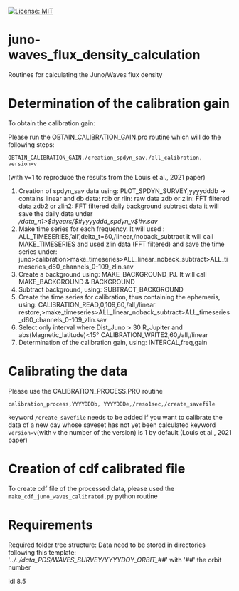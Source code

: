 [![License: MIT](https://img.shields.io/badge/License-MIT-yellow.svg)](https://opensource.org/licenses/MIT)

# juno-waves_flux_density_calculation
Routines for calculating the Juno/Waves flux density

# Determination of the calibration gain

To obtain the calibration gain:

Please run the OBTAIN_CALIBRATION_GAIN.pro routine which will do the following steps: 
	
	OBTAIN_CALIBRATION_GAIN,/creation_spdyn_sav,/all_calibration, version=v
	
(with v=1 to reproduce the results from the Louis et al., 2021 paper)

1) Creation of spdyn_sav data using:
	PLOT_SPDYN_SURVEY,yyyydddb
		-> contains linear and db data: 	rdb or rlin: raw data
								zdb or zlin: FFT filtered data
								zdb2 or zlin2: FFT filtered daily background subtract data
	it will save the daily data under */data_n1>$#years/$#yyyyddd_spdyn_v$#v.sav*
2) Make time series for each frequency. It will used :
		ALL_TIMESERIES,’all’,delta_t=60,/linear,/noback_subtract
		it will call MAKE_TIMESERIES and used zlin data (FFT filtered)
		and save the time series under:
			juno>calibration>make_timeseries>ALL_linear_noback_subtract>ALL_timeseries_d60_channels_0-109_zlin.sav
3) Create a background using:
		MAKE_BACKGROUND_PJ. It will call MAKE_BACKGROUND & BACKGROUND
4) Subtract background, using:
		SUBTRACT_BACKGROUND
5) Create the time series for calibration, thus containing the ephemeris, using:
		CALIBRATION_READ,0,109,60,/all,/linear
			restore,>make_timeseries>ALL_linear_noback_subtract>ALL_timeseries_d60_channels_0-109_zlin.sav
6) Select only interval where Dist_Juno > 30 R_Jupiter and abs(Magnetic_latitude)<15°
		CALIBRATION_WRITE2,60,/all,/linear
7) Determination of the calibration gain, using:
		INTERCAL,freq,gain

# Calibrating the data

Please use the CALIBRATION_PROCESS.PRO routine
	
	calibration_process,YYYYDDDb, YYYYDDDe,/reso1sec,/create_savefile
keyword `/create_savefile` needs to be added if you want to calibrate the data of a new day whose saveset has not yet been calculated
keyword `version=v`(with `v` the number of the version) is 1 by default (Louis et al., 2021 paper)


# Creation of cdf calibrated file

To create cdf file of the processed data, please used the `make_cdf_juno_waves_calibrated.py` python routine

# Requirements

Required folder tree structure:
Data need to be stored in directories following this template: '*../../data_PDS/WAVES_SURVEY/YYYYDOY_ORBIT_##*' with '*##*' the orbit number



idl 8.5
